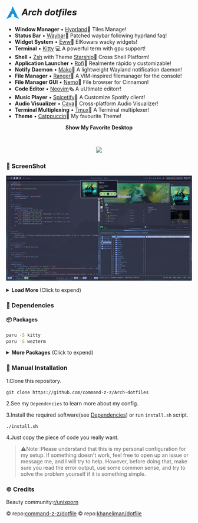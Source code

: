 <h2>
 <b style="font-size:24px;line-height:24px;vertical-align:middle;"><i><img src="./img/Arch-dotfiles.png" width="36px" style="vertical-align:middle;"> Arch dotfiles</i></b>
</h2>

- **Window Manager** • [Hyprland](https://github.com/hyprwm/Hyprland)🎨 Tiles Manage!
- **Status Bar** • [Waybar](https://github.com/Alexays/Waybar)🧴 Patched waybar following hyprland faq!
- **Widget System** • [Eww](https://github.com/elkowar/eww)🔔 ElKowars wacky widgets!
- **Terminal** • [Kitty](https://github.com/kovidgoyal/kitty) 💻 A powerful term with gpu support!
- **Shell** • [Zsh](https://www.zsh.org/) with Theme [Starship](https://github.com/starship/starship)🐚 Cross Shell Platform!
- **Application Launcher** • [Rofi](https://github.com/davatorium/rofi)🚀 Realmente rápido y customizable!
- **Notify Daemon** • [Mako](https://github.com/emersion/mako)📠 A lightweight Wayland notification daemon!
- **File Manager** • [Ranger](https://github.com/ranger/ranger)📁 A VIM-inspired filemanager for the console!
- **File Manager GUI** • [Nemo](https://github.com/linuxmint/nemo)📂 File browser for Cinnamon!
- **Code Editor** • [Neovim](https://github.com/neovim/neovim)🗞️ A uUtimate editorr!
- **Music Player** • [Spicetify](https://github.com/spicetify/spicetify-cli)🎹 A Customize Spotify client!
- **Audio Visualizer** • [Cava](https://github.com/karlstav/cava)🎼 Cross-platform Audio Visualizer!
- **Terminal Multiplexing** • [Tmux](https://github.com/tmux/tmux)🎯 A Terminal multiplexer!
- **Theme** • [Catppuccin](https://github.com/catppuccin/catppuccin)🌿 My favourite Theme!

<p align="center"><b>Show My Favorite Desktop</b></p>

<p align="center">
<img src="./img/img1.png" style="margin-top:30px">
</p>

### 🐜 ScreenShot

![](./img/img2.png)

<details>
<summary><b>Load More</b> <span style="font-size:14px;">(Click to expend) </span> </summary>

![](./img/img3.png)

![](./img/img4.png)

![](./img/img5.png)

![](./img/img6.png)

</details>

### 🔨 Dependencies
#### 📦 Packages

``` bash
paru -S kitty
paru -S wezterm
```

<details>
<summary><b>More Packages</b> <span style="font-size:14px;">(Click to expend) </span> </summary>

#### 🐚 zsh

```
paru -S ranger
paru -S lsd
paru -S fzf
paru -S starship
paru -S zsh
sh -c "$(wget -O- https://raw.githubusercontent.com/ohmyzsh/ohmyzsh/master/tools/install.sh)"
```
#### 🎵 Music

```
paru -S cava
paru -S spotify
paru -S spicetify-cli
paru -S spotify-tui
```
#### 🤿 Neovim & Tmux

```
paru -S ripgrep
paru -S neovim
paru -S tmux
```
#### Other 

```
paru -S bat
paru -S btop
paru -S lazygit
paru -S neofetch
paru -S qutebrowser
```

</details>

### 🚀 Manual Installation

1.Clone this repository.

```
git clone https://github.com/command-z-z/Arch-dotfiles
```

2.See my `Dependencies` to learn more about my config.

3.Install the required software(see [Dependencies](#-dependencies)) or run `install.sh` script.

```
./install.sh
```

4.Just copy the piece of code you really want.

>⚠️Note :Please understand that this is my personal configuration for my setup. If something doesn't work, feel free to open up an issue or message me, and I will try to help. However, before doing that, make sure you read the error output, use some common sense, and try to solve the problem yourself if it is something simple.

### ©️ Credits

Beauty community:[r/unixporn](https://www.reddit.com/r/unixporn/)

© repo:[command-z-z/dotfile](https://github.com/command-z-z/dotfiles)
© repo:[khaneliman/dotfile](https://github.com/khaneliman/dotfiles)
